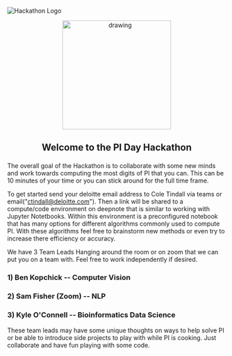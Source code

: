 ![Hackathon Logo](https://user-images.githubusercontent.com/36594527/117592199-10730800-b17b-11eb-84f8-4ffcae8116d4.png)
<p align="center">
    <img src="https://miro.medium.com/max/1400/1*SYbuJARIupVXXYYB1xkL5g.jpeg" alt="drawing" width="250"/>
</p>

##  <p align="center">Welcome to the PI Day Hackathon 

The overall goal of the Hackathon is to collaborate with some new minds and work towards computing 
the most digits of PI that you can. This can be 10 minutes of your time or you can stick around for the full time frame.

To get started send your deloitte email address to Cole Tindall via teams or email("ctindall@deloitte.com"). Then a link will be shared
to a compute/code environment on deepnote that is similar to working with Jupyter Notetbooks.
Within this environment is a preconfigured notebook that has many options for different algorithms commonly used to compute PI. 
With these algorithms feel free to brainstorm new methods or even try to increase there efficiency or accuracy. 

We have 3 Team Leads Hanging around the room or on zoom that we can put you on a team with. Feel free to work independently if desired. 

### 1) Ben Kopchick -- Computer Vision
### 2) Sam Fisher (Zoom) -- NLP
### 3) Kyle O'Connell -- Bioinformatics Data Science

These team leads may have some unique thoughts on ways to help solve PI or be able to introduce side projects to play with while PI is cooking. Just collaborate 
and have fun playing with some code.
